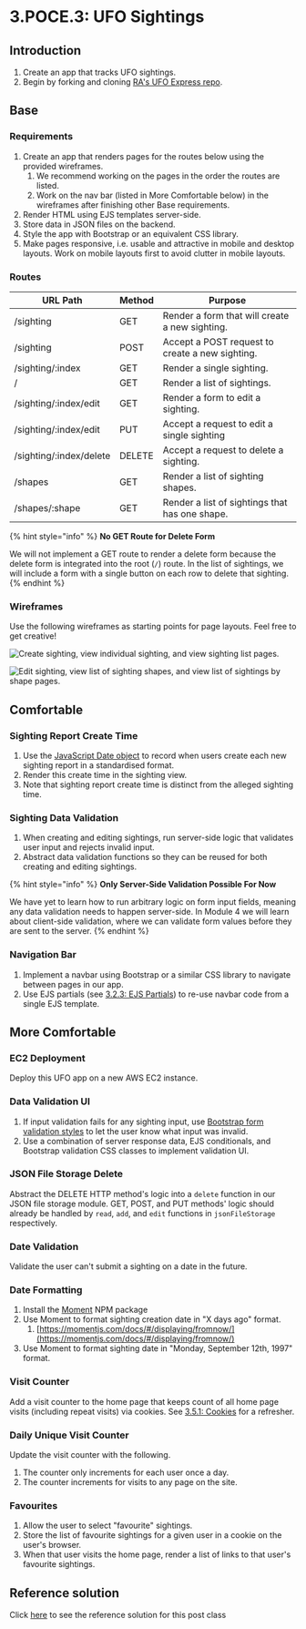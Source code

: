 # 3.POCE.3: UFO Sightings

## Introduction

1. Create an app that tracks UFO sightings.
2. Begin by forking and cloning [RA's UFO Express repo](https://github.com/rocketacademy/ufo-express-bootcamp).

## Base

### Requirements

1. Create an app that renders pages for the routes below using the provided wireframes.
   1. We recommend working on the pages in the order the routes are listed.
   2. Work on the nav bar (listed in More Comfortable below) in the wireframes after finishing other Base requirements.
2. Render HTML using EJS templates server-side.
3. Store data in JSON files on the backend.
4. Style the app with Bootstrap or an equivalent CSS library.
5. Make pages responsive, i.e. usable and attractive in mobile and desktop layouts. Work on mobile layouts first to avoid clutter in mobile layouts.

### Routes

| URL Path                | Method | Purpose                                         |
| ----------------------- | ------ | ----------------------------------------------- |
| /sighting               | GET    | Render a form that will create a new sighting.  |
| /sighting               | POST   | Accept a POST request to create a new sighting. |
| /sighting/:index        | GET    | Render a single sighting.                       |
| /                       | GET    | Render a list of sightings.                     |
| /sighting/:index/edit   | GET    | Render a form to edit a sighting.               |
| /sighting/:index/edit   | PUT    | Accept a request to edit a single sighting      |
| /sighting/:index/delete | DELETE | Accept a request to delete a sighting.          |
| /shapes                 | GET    | Render a list of sighting shapes.               |
| /shapes/:shape          | GET    | Render a list of sightings that has one shape.  |

{% hint style="info" %}
**No GET Route for Delete Form**

We will not implement a GET route to render a delete form because the delete form is integrated into the root (`/`) route. In the list of sightings, we will include a form with a single button on each row to delete that sighting.
{% endhint %}

### Wireframes

Use the following wireframes as starting points for page layouts. Feel free to get creative!

![Create sighting, view individual sighting, and view sighting list pages.](../../../old\_bootcamp\_docs/.gitbook/assets/screen-shot-2020-11-15-at-11.04.48-pm.png)

![Edit sighting, view list of sighting shapes, and view list of sightings by shape pages.](../../../old\_bootcamp\_docs/.gitbook/assets/screen-shot-2020-11-15-at-11.04.59-pm.png)

## Comfortable

### Sighting Report Create Time

1. Use the [JavaScript Date object](https://developer.mozilla.org/en-US/docs/Web/JavaScript/Reference/Global\_Objects/Date) to record when users create each new sighting report in a standardised format.
2. Render this create time in the sighting view.
3. Note that sighting report create time is distinct from the alleged sighting time.

### Sighting Data Validation

1. When creating and editing sightings, run server-side logic that validates user input and rejects invalid input.
2. Abstract data validation functions so they can be reused for both creating and editing sightings.

{% hint style="info" %}
**Only Server-Side Validation Possible For Now**

We have yet to learn how to run arbitrary logic on form input fields, meaning any data validation needs to happen server-side. In Module 4 we will learn about client-side validation, where we can validate form values before they are sent to the server.
{% endhint %}

### Navigation Bar

1. Implement a navbar using Bootstrap or a similar CSS library to navigate between pages in our app.
2. Use EJS partials (see [3.2.3: EJS Partials](../../../Module2/day5/3.2-ejs/3.2.3-advanced-ejs.md)) to re-use navbar code from a single EJS template.

## More Comfortable

### EC2 Deployment

Deploy this UFO app on a new AWS EC2 instance.

### Data Validation UI

1. If input validation fails for any sighting input, use [Bootstrap form validation styles](https://getbootstrap.com/docs/4.5/components/forms/#validation) to let the user know what input was invalid.
2. Use a combination of server response data, EJS conditionals, and Bootstrap validation CSS classes to implement validation UI.

### JSON File Storage Delete

Abstract the DELETE HTTP method's logic into a `delete` function in our JSON file storage module. GET, POST, and PUT methods' logic should already be handled by `read`, `add`, and `edit` functions in `jsonFileStorage` respectively.

### Date Validation

Validate the user can't submit a sighting on a date in the future.

### Date Formatting

1. Install the [Moment](https://www.npmjs.com/package/moment) NPM package
2. Use Moment to format sighting creation date in "X days ago" format.
   1. [https://momentjs.com/docs/#/displaying/fromnow/](https://momentjs.com/docs/#/displaying/fromnow/)
3. Use Moment to format sighting date in "Monday, September 12th, 1997" format.

### Visit Counter

Add a visit counter to the home page that keeps count of all home page visits (including repeat visits) via cookies. See [3.5.1: Cookies](../../../Module2/day5/3.5-authentication/3.5.1-cookies.md) for a refresher.

### Daily Unique Visit Counter

Update the visit counter with the following.

1. The counter only increments for each user once a day.
2. The counter increments for visits to any page on the site.

### Favourites

1. Allow the user to select "favourite" sightings.
2. Store the list of favourite sightings for a given user in a cookie on the user's browser.
3. When that user visits the home page, render a list of links to that user's favourite sightings.

## Reference solution

Click [here](https://github.com/rocketacademy/ufo-express-bootcamp/tree/solution-base) to see the reference solution for this post class
